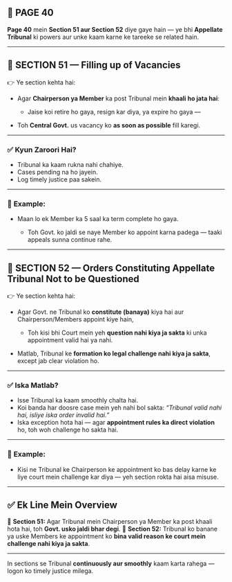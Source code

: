 ## 📄 **PAGE 40**

**Page 40** mein **Section 51 aur Section 52** diye gaye hain — ye bhi **Appellate Tribunal** ki powers aur unke kaam karne ke tareeke se related hain.

---

## 🔹 **SECTION 51 — Filling up of Vacancies**

👉 Ye section kehta hai:

* Agar **Chairperson ya Member** ka post Tribunal mein **khaali ho jata hai**:

  * Jaise koi retire ho gaya, resign kar diya, ya expire ho gaya —
* Toh **Central Govt.** us vacancy ko **as soon as possible** fill karegi.

---

### ✅ **Kyun Zaroori Hai?**

* Tribunal ka kaam rukna nahi chahiye.
* Cases pending na ho jayein.
* Log timely justice paa sakein.

---

### 🧩 **Example:**

* Maan lo ek Member ka 5 saal ka term complete ho gaya.

  * Toh Govt. ko jaldi se naye Member ko appoint karna padega — taaki appeals sunna continue rahe.

---

## 🔹 **SECTION 52 — Orders Constituting Appellate Tribunal Not to be Questioned**

👉 Ye section kehta hai:

* Agar Govt. ne Tribunal ko **constitute (banaya)** kiya hai aur Chairperson/Members appoint kiye hain,

  * Toh kisi bhi Court mein yeh **question nahi kiya ja sakta** ki unka appointment valid hai ya nahi.
* Matlab, Tribunal ke **formation ko legal challenge nahi kiya ja sakta**, except jab clear violation ho.

---

### ✅ **Iska Matlab?**

* Isse Tribunal ka kaam smoothly chalta hai.
* Koi banda har doosre case mein yeh nahi bol sakta:
  *“Tribunal valid nahi hai, isliye iska order invalid hai.”*
* Iska exception hota hai — agar **appointment rules ka direct violation** ho, toh woh challenge ho sakta hai.

---

### 🧩 **Example:**

* Kisi ne Tribunal ke Chairperson ke appointment ko bas delay karne ke liye court mein challenge kar diya — yeh section rokta hai aisa misuse.

---

## ✅ **Ek Line Mein Overview**

📌 **Section 51:** Agar Tribunal mein Chairperson ya Member ka post khaali hota hai, toh **Govt. usko jaldi bhar degi**.
📌 **Section 52:** Tribunal ko banane ya uske Members ke appointment ko **bina valid reason ke court mein challenge nahi kiya ja sakta**.

---

In sections se Tribunal **continuously aur smoothly** kaam karta rahega — logon ko timely justice milega.
